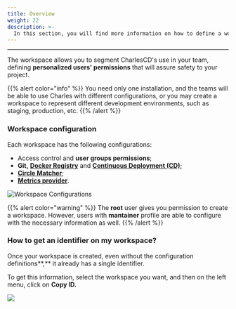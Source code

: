 ```yaml
---
title: Overview
weight: 22
description: >-
  In this section, you will find more information on how to define a workspace.
---
```


---

The workspace allows you to segment CharlesCD's use in your team, defining **personalized users' permissions** that will assure safety to your project.

{{% alert color="info" %}}
You need only one installation, and the teams will be able to use Charles with different configurations, or you may create a workspace to represent different development environments, such as staging, production, etc.
{{% /alert %}}

### Workspace configuration

Each workspace has the following configurations:

* Access control and **user groups permissions**;
* **Git,** [**Docker Registry**](/reference/cd-configuration/) and [**Continuous Deployment \(CD\)**;](/reference/cd-configuration/)
* [**Circle Matcher**](/reference/circle-matcher/);
* [**Metrics provider**](/reference/metrics/setting-up-your-metrics/).

 

![Workspace Configurations](/shared/image%20%2819%29.png)

{{% alert color="warning" %}}
The **root** user gives you permission to create a workspace. However, users with **mantainer** profile are able to configure with the necessary information as well.
{{% /alert %}}

### How to get an identifier on my workspace?  <a id="como-obter-o-identificador-do-meu-workspace"></a>

Once your workspace is created, even without the configuration definitions**,** it already has a single identifier. 

To get this information, select the workspace you want, and then on the left menu, click on **Copy ID.**

![](/shared/workspace_copyid.gif)
